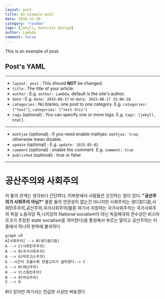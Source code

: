 ```yaml
---
layout: post
title: An example post
date: 2016-12-30
category: "readme"
tags: [jekyll, material design]
author: Lambda
comment: false
---
```


This is an example of post.


## Post's YAML 

---

- `layout: post`
    : This should **NOT** be changed.
- `title`
    : The title of your article.
- `author`
    : E.g. `author: Lambda`, default is the site's author.
- `date`
    : E.g. `date: 2015-08-17` or `data: 2015-08-17 15:06:10`
- `categories`
    : No blanks, one post to one category. E.g. `categories: ["test"]`, `categories: ["test-this"]`
- `tags` (optional)
    : You can specify one or more tags. E.g. `tags: [jekyll, html]`.

---

- `mathjax` (optional)
    : if you need enable mathjax: `mathjax: true`; otherwise mean disable.
- `update` (optional)
    : E.g. `update: 2015-05-02`
- `comment` (optional)
    : enable the comment. E.g. `comment: true`
- `published` (optional)
    : true or false

---


# 공산주의와 사회주의
이 둘의 관계는 생각보다 간단하다, 이부분에서 사람들은 오인하는 점이 있다. **"공산주의가 사회주의 아님?"**
물론 둘의 연관성이 없는건 아니지만 사회주의는 생디칼디즘,사회민주주의,공산주의,국가사회주의(물론 여기서 지칭하는 국가사회주의는 국가사회주의 독일 노동자당 즉,나치당의 National socialism이 아닌 독일제국의 전수상인 비스마르크가 주창한 state socialism을 의미한다)을 통칭해서 부르는 말이고 공산주의는 이중에서 하나의 분파에 불과하다
```mermaid
graph LR
A[사회주의] --> B(생디칼디즘)
A --> C(사회민주주의)
A --> D(국가사회주의)
A --> G(마르크스주의)
G --시간이 흐를수록 연결고리가 얇아졌다--> C
G --> H(레닌주의)
H --> V(스탈린주의)
H --> O(마오주의)
V --> O

```
#더 있지만 여기서는 언급한 사상만 써놓겠다